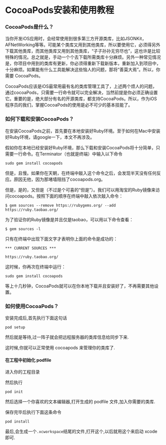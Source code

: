 # CocoaPods安装和使用教程
### CocoaPods是什么？
  
当你开发iOS应用时，会经常使用到很多第三方开源类库，比如JSONKit，AFNetWorking等等。可能某个类库又用到其他类库，所以要使用它，必须得另外下载其他类库，而其他类库又用到其他类库，“子子孙孙无穷尽也”，这也许是比较特殊的情况。总之就是，手动一个个去下载所需类库十分麻烦。另外一种常见情况是，你项目中用到的类库有更新，你必须得重新下载新版本，重新加入到项目中，十分麻烦。如果能有什么工具能解决这些恼人的问题，那将“善莫大焉”。所以，你需要 CocoaPods。

CocoaPods应该是iOS最常用最有名的类库管理工具了，上述两个烦人的问题，通过cocoaPods，只需要一行命令就可以完全解决，当然前提是你必须正确设置它。重要的是，绝大部分有名的开源类库，都支持CocoaPods。所以，作为iOS程序员的我们，掌握CocoaPods的使用是必不可少的基本技能了。

### 如何下载和安装CocoaPods？
  
在安装CocoaPods之前，首先要在本地安装好Ruby环境。至于如何在Mac中安装好Ruby环境，请google一下，本文不再涉及。

假如你在本地已经安装好Ruby环境，那么下载和安装CocoaPods将十分简单，只需要一行命令。在Terminator（也就是终端）中输入以下命令

```
sudo gem install cocoapods
```


但是，且慢。如果你在天朝，在终端中敲入这个命令之后，会发现半天没有任何反应。原因无他，因为那堵墙阻挡了cocoapods.org。

但是，是的，又但是（不过是个可喜的“但是”）。我们可以用淘宝的Ruby镜像来访问cocoapods。按照下面的顺序在终端中敲入依次敲入命令：

```
$ gem sources --remove https://rubygems.org/ --add https://ruby.taobao.org/
```


为了验证你的Ruby镜像是并且仅是taobao，可以用以下命令查看：

```
$ gem sources -l
```


只有在终端中出现下面文字才表明你上面的命令是成功的：

```
*** CURRENT SOURCES ***

https://ruby.taobao.org/
```


这时候，你再次在终端中运行：

```
sudo gem install cocoapods
```


等上十几秒钟，CocoaPods就可以在你本地下载并且安装好了，不再需要其他设置。

### 如何使用CocoaPods？
  
安装完成后,首先执行下面这句话

```
pod setup
```


然后就是等待,过一阵子就会把远程服务器的类库信息给同步下来.
  
这时候,你就可以正常使用 cocoapods 来管理你的类库了.

#### 在工程中初始化 podfile
  
进入你的工程目录
  
然后执行

```
pod init
```


然后选择一个你喜欢的文本编辑器,打开生成的 podfile 文件,加入你需要的类库.
  
保存完毕后执行下面这条命令

```
pod install
```


最后,会生成一个`.xcworkspace`结尾的文件,打开这个,以后就用这个来启动 xcode 即可.



